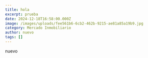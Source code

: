 ```yaml
---
title: hola
excerpt: prueba
date: 2024-12-18T16:58:00.000Z
image: /images/uploads/fee561b6-6cb2-462b-9215-ae81a85a19b9.jpg
category: Mercado Inmobiliario
author: nuevo
tags: []
---
```

nuevo
